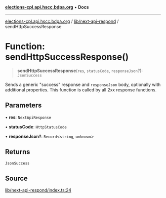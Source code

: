 [**elections-cpl.api.hscc.bdpa.org**](../../../README.md) • **Docs**

***

[elections-cpl.api.hscc.bdpa.org](../../../README.md) / [lib/next-api-respond](../README.md) / sendHttpSuccessResponse

# Function: sendHttpSuccessResponse()

> **sendHttpSuccessResponse**(`res`, `statusCode`, `responseJson`?): `JsonSuccess`

Sends a generic "success" response and `responseJson` body, optionally with
additional properties. This function is called by all 2xx response functions.

## Parameters

• **res**: `NextApiResponse`

• **statusCode**: `HttpStatusCode`

• **responseJson?**: `Record`\<`string`, `unknown`\>

## Returns

`JsonSuccess`

## Source

[lib/next-api-respond/index.ts:24](https://github.com/nhscc/elections_cpl.api.hscc.bdpa.org/blob/46ed5b306a3fd199be2bd28706c3da03542c6da3/lib/next-api-respond/index.ts#L24)
